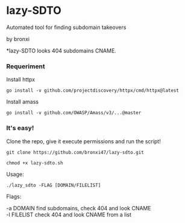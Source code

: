 # lazy-SDTO
Automated tool for finding subdomain takeovers 

   by bronxi
 
  *lazy-SDTO looks 404 subdomains CNAME.
  

### Requeriment
Install httpx

    go install -v github.com/projectdiscovery/httpx/cmd/httpx@latest
    
Install amass

    go install -v github.com/OWASP/Amass/v3/...@master


### It's easy!

Clone the repo, give it execute permissions and run the script!

    git clone https://github.com/bronxi47/lazy-sdto.git
    
    chmod +x lazy-sdto.sh
    
    
Usage:

    ./lazy_sdto -FLAG [DOMAIN/FILELIST]

Flags:  

-a DOMAIN		find subdomains, check 404 and look CNAME  
-l FILELIST             check 404 and look CNAME from a list
